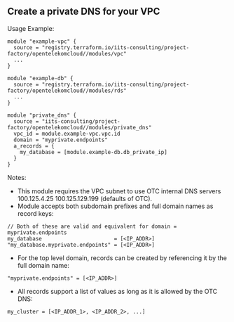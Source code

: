 ## Create a private DNS for your VPC

Usage Example:

```hcl
module "example-vpc" {
  source = "registry.terraform.io/iits-consulting/project-factory/opentelekomcloud//modules/vpc"
  ...
}

module "example-db" {
  source = "registry.terraform.io/iits-consulting/project-factory/opentelekomcloud//modules/rds"
  ...
}

module "private_dns" {
  source = "iits-consulting/project-factory/opentelekomcloud//modules/private_dns"
  vpc_id = module.example-vpc.vpc.id
  domain = "myprivate.endpoints"
  a_records = {
    my_database = [module.example-db.db_private_ip]
  }
}
```
Notes:
- This module requires the VPC subnet to use OTC internal DNS servers 100.125.4.25 100.125.129.199 (defaults of OTC).
- Module accepts both subdomain prefixes and full domain names as record keys:
```hcl
// Both of these are valid and equivalent for domain = myprivate.endpoints
my_database                       = [<IP_ADDR>]
"my_database.myprivate.endpoints" = [<IP_ADDR>]
```
- For the top level domain, records can be created by referencing it by the full domain name:
```hcl
"myprivate.endpoints" = [<IP_ADDR>]
```
- All records support a list of values as long as it is allowed by the OTC DNS:
```hcl
my_cluster = [<IP_ADDR_1>, <IP_ADDR_2>, ...]
```